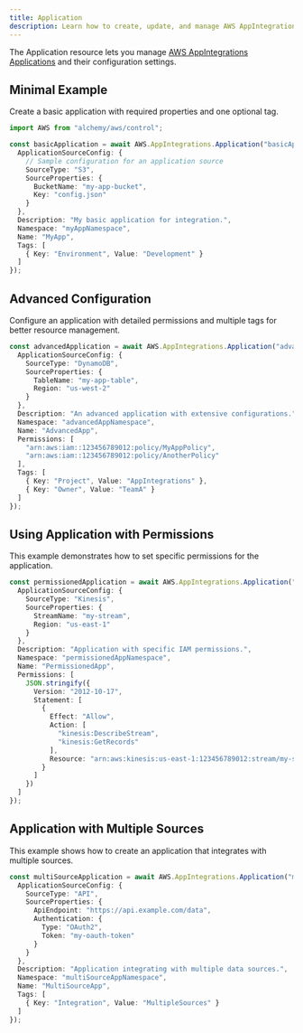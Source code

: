 ```yaml
---
title: Application
description: Learn how to create, update, and manage AWS AppIntegrations Applications using Alchemy Cloud Control.
---
```


The Application resource lets you manage [AWS AppIntegrations Applications](https://docs.aws.amazon.com/appintegrations/latest/userguide/) and their configuration settings.

## Minimal Example

Create a basic application with required properties and one optional tag.

```ts
import AWS from "alchemy/aws/control";

const basicApplication = await AWS.AppIntegrations.Application("basicApp", {
  ApplicationSourceConfig: {
    // Sample configuration for an application source
    SourceType: "S3",
    SourceProperties: {
      BucketName: "my-app-bucket",
      Key: "config.json"
    }
  },
  Description: "My basic application for integration.",
  Namespace: "myAppNamespace",
  Name: "MyApp",
  Tags: [
    { Key: "Environment", Value: "Development" }
  ]
});
```

## Advanced Configuration

Configure an application with detailed permissions and multiple tags for better resource management.

```ts
const advancedApplication = await AWS.AppIntegrations.Application("advancedApp", {
  ApplicationSourceConfig: {
    SourceType: "DynamoDB",
    SourceProperties: {
      TableName: "my-app-table",
      Region: "us-west-2"
    }
  },
  Description: "An advanced application with extensive configurations.",
  Namespace: "advancedAppNamespace",
  Name: "AdvancedApp",
  Permissions: [
    "arn:aws:iam::123456789012:policy/MyAppPolicy",
    "arn:aws:iam::123456789012:policy/AnotherPolicy"
  ],
  Tags: [
    { Key: "Project", Value: "AppIntegrations" },
    { Key: "Owner", Value: "TeamA" }
  ]
});
```

## Using Application with Permissions

This example demonstrates how to set specific permissions for the application.

```ts
const permissionedApplication = await AWS.AppIntegrations.Application("permissionedApp", {
  ApplicationSourceConfig: {
    SourceType: "Kinesis",
    SourceProperties: {
      StreamName: "my-stream",
      Region: "us-east-1"
    }
  },
  Description: "Application with specific IAM permissions.",
  Namespace: "permissionedAppNamespace",
  Name: "PermissionedApp",
  Permissions: [
    JSON.stringify({
      Version: "2012-10-17",
      Statement: [
        {
          Effect: "Allow",
          Action: [
            "kinesis:DescribeStream",
            "kinesis:GetRecords"
          ],
          Resource: "arn:aws:kinesis:us-east-1:123456789012:stream/my-stream"
        }
      ]
    })
  ]
});
```

## Application with Multiple Sources

This example shows how to create an application that integrates with multiple sources.

```ts
const multiSourceApplication = await AWS.AppIntegrations.Application("multiSourceApp", {
  ApplicationSourceConfig: {
    SourceType: "API",
    SourceProperties: {
      ApiEndpoint: "https://api.example.com/data",
      Authentication: {
        Type: "OAuth2",
        Token: "my-oauth-token"
      }
    }
  },
  Description: "Application integrating with multiple data sources.",
  Namespace: "multiSourceAppNamespace",
  Name: "MultiSourceApp",
  Tags: [
    { Key: "Integration", Value: "MultipleSources" }
  ]
});
```